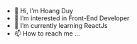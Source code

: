 - 👋 Hi, I’m Hoang Duy
- 👀 I’m interested in Front-End Developer
- 🌱 I’m currently learning ReactJs
- 📫 How to reach me ...

<!---
duyhoang1908/duyhoang1908 is a ✨ special ✨ repository because its `README.md` (this file) appears on your GitHub profile.
You can click the Preview link to take a look at your changes.
--->
